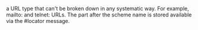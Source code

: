 a URL type that can't be broken down in any systematic way.  For example, mailto: and telnet: URLs.  The part after the scheme name is stored available via the #locator message.